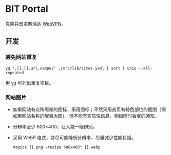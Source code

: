 # BIT Portal

克隆并改进网瑞达 [WebVPN](https://webvpn.bit.edu.cn)。

## 开发

### 避免网站重复

```shell
yq '.[].[].url.campus' ./src/lib/sites.yaml | sort | uniq --all-repeated
```

用 [yq](https://mikefarah.gitbook.io/yq) 可列出重复项目。

### 网站图片

- 如果网站有众所周知的图标，采用图标；不然采用首页有特色部位的截图（例如带网站名称的醒目大图），但不能有实质性信息，例如随时会变的通知。

- 分辨率至少 600×400，让人能一眼辨别。

- 采用 WebP 格式，并尽可能降低分辨率，尽量减少性能负担。

  ```shell
  magick {}.png -resize 600x400^ {}.webp
  ```
